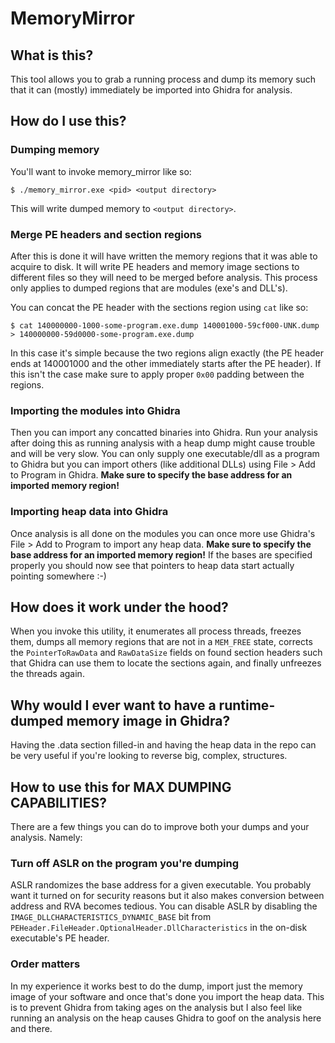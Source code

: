 # MemoryMirror

## What is this?
This tool allows you to grab a running process and dump its memory such that it can (mostly) immediately be imported
into Ghidra for analysis.

## How do I use this?

### Dumping memory
You'll want to invoke memory_mirror like so:
```shell
$ ./memory_mirror.exe <pid> <output directory>
```

This will write dumped memory to `<output directory>`.

### Merge PE headers and section regions
After this is done it will have written the memory regions that it was able to acquire to disk. It will write
PE headers and memory image sections to different files so they will need to be merged before analysis.
This process only applies to dumped regions that are modules (exe's and DLL's).

You can concat the PE header with the sections region using `cat` like so:
```shell
$ cat 140000000-1000-some-program.exe.dump 140001000-59cf000-UNK.dump > 140000000-59d0000-some-program.exe.dump
```

In this case it's simple because the two regions align exactly (the PE header ends at 140001000 and the other
immediately starts after the PE header). If this isn't the case make sure to apply proper `0x00` padding between the
regions.

### Importing the modules into Ghidra
Then you can import any concatted binaries into Ghidra. Run your analysis after doing this as running analysis with a
heap dump might cause trouble and will be very slow. You can only supply one executable/dll as a program to Ghidra but
you can import others (like additional DLLs) using File > Add to Program in Ghidra.
**Make sure to specify the base address for an imported memory region!**

### Importing heap data into Ghidra
Once analysis is all done on the modules you can once more use Ghidra's File > Add to Program to import any heap data.
**Make sure to specify the base address for an imported memory region!**
If the bases are specified properly you should now see that pointers to heap data start actually pointing somewhere :-)

## How does it work under the hood?
When you invoke this utility, it enumerates all process threads, freezes them, dumps all memory regions that are
not in a `MEM_FREE` state, corrects the `PointerToRawData` and `RawDataSize` fields on found section headers such that
Ghidra can use them to locate the sections again, and finally unfreezes the threads again.

## Why would I ever want to have a runtime-dumped memory image in Ghidra?
Having the .data section filled-in and having the heap data in the repo can be very useful if you're looking to reverse
big, complex, structures.

## How to use this for MAX DUMPING CAPABILITIES?
There are a few things you can do to improve both your dumps and your analysis. Namely:

### Turn off ASLR on the program you're dumping
ASLR randomizes the base address for a given executable. You probably want it turned on for security reasons but it also
makes conversion between address and RVA becomes tedious.
You can disable ASLR by disabling the `IMAGE_DLLCHARACTERISTICS_DYNAMIC_BASE` bit from 
`PEHeader.FileHeader.OptionalHeader.DllCharacteristics` in the on-disk executable's PE header.

### Order matters
In my experience it works best to do the dump, import just the memory image of your software and once that's done you
import the heap data. This is to prevent Ghidra from taking ages on the analysis but I also feel like running an
analysis on the heap causes Ghidra to goof on the analysis here and there.